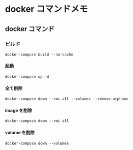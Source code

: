 # docker コマンドメモ

## docker コマンド

### ビルド

```
docker-compose build --no-cache
```

#### 起動

```
docker-compose up -d
```

#### 全て削除

```
docker-compose down --rmi all --volumes --remove-orphans
```

#### image を削除

```
docker-compose down --rmi all
```

#### volume を削除

```
docker-compose down --volumes
```
